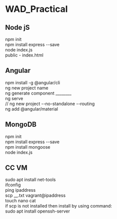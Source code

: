 # WAD_Practical
## Node jS
npm init  
npm install express --save  
node index.js  
public - index.html

## Angular
npm install -g @angular/cli  
ng new project name  
ng generate component ________  
ng serve   
// ng new project --no-standalone --routing  
ng add @angular/material  

## MongoDB
npm init  
npm install express --save  
npm install mongoose  
node index.js  

## CC VM
sudo apt install net-tools  
ifconfig  
ping ipaddress  
scp __.txt vagrant@ipaddress  
touch nano cat  
 if scp is not installed then install by using command:   
sudo apt install openssh-server  
